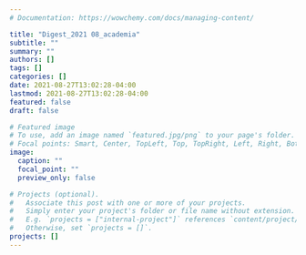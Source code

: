 ```yaml
---
# Documentation: https://wowchemy.com/docs/managing-content/

title: "Digest_2021 08_academia"
subtitle: ""
summary: ""
authors: []
tags: []
categories: []
date: 2021-08-27T13:02:28-04:00
lastmod: 2021-08-27T13:02:28-04:00
featured: false
draft: false

# Featured image
# To use, add an image named `featured.jpg/png` to your page's folder.
# Focal points: Smart, Center, TopLeft, Top, TopRight, Left, Right, BottomLeft, Bottom, BottomRight.
image:
  caption: ""
  focal_point: ""
  preview_only: false

# Projects (optional).
#   Associate this post with one or more of your projects.
#   Simply enter your project's folder or file name without extension.
#   E.g. `projects = ["internal-project"]` references `content/project/deep-learning/index.md`.
#   Otherwise, set `projects = []`.
projects: []
---
```

